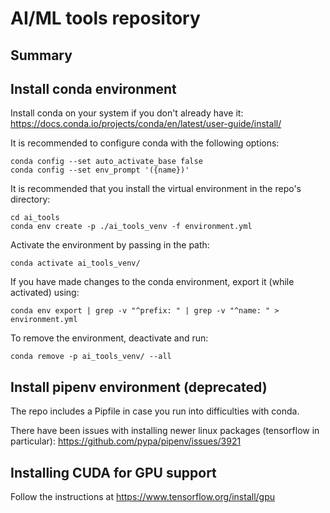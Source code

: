 AI/ML tools repository
=======================

Summary
-------


Install conda environment
-------

Install conda on your system if you don't already have it:
https://docs.conda.io/projects/conda/en/latest/user-guide/install/

It is recommended to configure conda with the following options:
```
conda config --set auto_activate_base false
conda config --set env_prompt '({name})'
```
It is recommended that you install the virtual environment in the repo's directory:
```
cd ai_tools
conda env create -p ./ai_tools_venv -f environment.yml
```
Activate the environment by passing in the path:
```
conda activate ai_tools_venv/
```
If you have made changes to the conda environment, export it (while activated) using:
```
conda env export | grep -v "^prefix: " | grep -v "^name: " > environment.yml
```
To remove the environment, deactivate and run:
```
conda remove -p ai_tools_venv/ --all
```

Install pipenv environment (deprecated)
-------
The repo includes a Pipfile in case you run into difficulties with conda.

There have been issues with installing newer linux packages (tensorflow in particular):
https://github.com/pypa/pipenv/issues/3921


Installing CUDA for GPU support
-------

Follow the instructions at https://www.tensorflow.org/install/gpu

